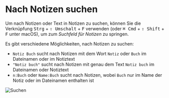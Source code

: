 # Nach Notizen suchen

Um nach Notizen oder Text in Notizen zu suchen, können Sie die Verknüpfung <kbd>Strg</kbd> + <kbd>⇧ Umschalt</kbd> + <kbd>F</kbd> verwenden (oder <kbd>⌘ Cmd</kbd> + <kbd>⇧ Shift</kbd> + <kbd>F</kbd> unter macOS), um zum *Suchfeld für Notizen* zu springen.

Es gibt verschiedene Möglichkeiten, nach Notizen zu suchen:

- `Notiz Buch` sucht nach Notizen mit dem Wort `Notiz` oder `Buch` im Dateinamen oder im Notiztext
- `"Notiz buch"` sucht nach Notizen mit genau dem Text `Notiz buch` im Dateinamen oder Notiztext
- `n:Buch` oder `Name:Buch` sucht nach Notizen, wobei `Buch` nur im Name der Notiz oder im Dateinamen enthalten ist

![Suchen](/img/searching.png)
